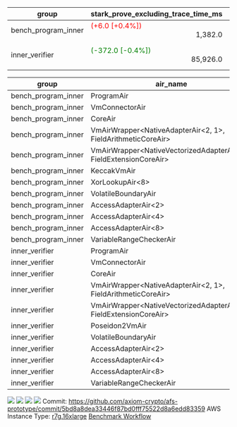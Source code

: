 | group | stark_prove_excluding_trace_time_ms | total_cells | total_cells_used | total_proof_time_ms | trace_gen_time_ms | verify_program_compile_ms |
| --- | --- | --- | --- | --- | --- | --- |
| bench_program_inner | <span style="color: red">(+6.0 [+0.4%])</span> <div style='text-align: right'>1,382.0</div>  | <div style='text-align: right'>1,916,272</div>  | <div style='text-align: right'>146,229</div>  | <span style="color: red">(+5.0 [+0.4%])</span> <div style='text-align: right'>1,403.0</div>  | <span style="color: green">(-1.0 [-4.5%])</span> <div style='text-align: right'>21.0</div>  |  |
| inner_verifier | <span style="color: green">(-372.0 [-0.4%])</span> <div style='text-align: right'>85,926.0</div>  | <div style='text-align: right'>715,522,068</div>  | <span style="color: red">(+7,368 [+0.0%])</span> <div style='text-align: right'>385,098,197</div>  | <span style="color: green">(-189.0 [-0.2%])</span> <div style='text-align: right'>113,932.0</div>  | <span style="color: red">(+183.0 [+0.7%])</span> <div style='text-align: right'>28,006.0</div>  | <span style="color: red">(+476.0 [+1.0%])</span> <div style='text-align: right'>46,038.0</div>  |

| group | air_name | cells | constraints | interactions | main_cols | perm_cols | prep_cols | quotient_deg | rows |
| --- | --- | --- | --- | --- | --- | --- | --- | --- | --- |
| bench_program_inner | ProgramAir | <div style='text-align: right'>1,152</div>  | <div style='text-align: right'>4</div>  | <div style='text-align: right'>1</div>  | <div style='text-align: right'>10</div>  | <div style='text-align: right'>8</div>  |  | <div style='text-align: right'>1</div>  | <div style='text-align: right'>64</div>  |
| bench_program_inner | VmConnectorAir | <div style='text-align: right'>20</div>  | <div style='text-align: right'>6</div>  | <div style='text-align: right'>2</div>  | <div style='text-align: right'>2</div>  | <div style='text-align: right'>8</div>  | <div style='text-align: right'>1</div>  | <div style='text-align: right'>2</div>  | <div style='text-align: right'>2</div>  |
| bench_program_inner | CoreAir | <div style='text-align: right'>3,392</div>  | <div style='text-align: right'>115</div>  | <div style='text-align: right'>19</div>  | <div style='text-align: right'>62</div>  | <div style='text-align: right'>44</div>  |  | <div style='text-align: right'>2</div>  | <div style='text-align: right'>32</div>  |
| bench_program_inner | VmAirWrapper<NativeAdapterAir<2, 1>, FieldArithmeticCoreAir> | <div style='text-align: right'>1,056</div>  | <div style='text-align: right'>27</div>  | <div style='text-align: right'>15</div>  | <div style='text-align: right'>30</div>  | <div style='text-align: right'>36</div>  |  | <div style='text-align: right'>2</div>  | <div style='text-align: right'>16</div>  |
| bench_program_inner | VmAirWrapper<NativeVectorizedAdapterAir<4>, FieldExtensionCoreAir> | <div style='text-align: right'>76</div>  | <div style='text-align: right'>27</div>  | <div style='text-align: right'>15</div>  | <div style='text-align: right'>40</div>  | <div style='text-align: right'>36</div>  |  | <div style='text-align: right'>2</div>  | <div style='text-align: right'>1</div>  |
| bench_program_inner | KeccakVmAir | <div style='text-align: right'>132,544</div>  | <div style='text-align: right'>2,251</div>  | <div style='text-align: right'>235</div>  | <div style='text-align: right'>3,198</div>  | <div style='text-align: right'>944</div>  |  | <div style='text-align: right'>2</div>  | <div style='text-align: right'>32</div>  |
| bench_program_inner | XorLookupAir<8> | <div style='text-align: right'>589,824</div>  | <div style='text-align: right'>4</div>  | <div style='text-align: right'>1</div>  | <div style='text-align: right'>1</div>  | <div style='text-align: right'>8</div>  | <div style='text-align: right'>3</div>  | <div style='text-align: right'>1</div>  | <div style='text-align: right'>65,536</div>  |
| bench_program_inner | VolatileBoundaryAir | <div style='text-align: right'>4,480</div>  | <div style='text-align: right'>21</div>  | <div style='text-align: right'>6</div>  | <div style='text-align: right'>19</div>  | <div style='text-align: right'>16</div>  |  | <div style='text-align: right'>2</div>  | <div style='text-align: right'>128</div>  |
| bench_program_inner | AccessAdapterAir<2> | <div style='text-align: right'>2,240</div>  | <div style='text-align: right'>14</div>  | <div style='text-align: right'>5</div>  | <div style='text-align: right'>11</div>  | <div style='text-align: right'>24</div>  |  | <div style='text-align: right'>2</div>  | <div style='text-align: right'>64</div>  |
| bench_program_inner | AccessAdapterAir<4> | <div style='text-align: right'>1,184</div>  | <div style='text-align: right'>14</div>  | <div style='text-align: right'>5</div>  | <div style='text-align: right'>13</div>  | <div style='text-align: right'>24</div>  |  | <div style='text-align: right'>2</div>  | <div style='text-align: right'>32</div>  |
| bench_program_inner | AccessAdapterAir<8> | <div style='text-align: right'>656</div>  | <div style='text-align: right'>14</div>  | <div style='text-align: right'>5</div>  | <div style='text-align: right'>17</div>  | <div style='text-align: right'>24</div>  |  | <div style='text-align: right'>2</div>  | <div style='text-align: right'>16</div>  |
| bench_program_inner | VariableRangeCheckerAir | <div style='text-align: right'>1,179,648</div>  | <div style='text-align: right'>4</div>  | <div style='text-align: right'>1</div>  | <div style='text-align: right'>1</div>  | <div style='text-align: right'>8</div>  | <div style='text-align: right'>2</div>  | <div style='text-align: right'>1</div>  | <div style='text-align: right'>131,072</div>  |
| inner_verifier | ProgramAir | <div style='text-align: right'>4,718,592</div>  | <div style='text-align: right'>4</div>  | <div style='text-align: right'>1</div>  | <div style='text-align: right'>10</div>  | <div style='text-align: right'>8</div>  |  | <div style='text-align: right'>1</div>  | <div style='text-align: right'>262,144</div>  |
| inner_verifier | VmConnectorAir | <div style='text-align: right'>20</div>  | <div style='text-align: right'>6</div>  | <div style='text-align: right'>2</div>  | <div style='text-align: right'>2</div>  | <div style='text-align: right'>8</div>  | <div style='text-align: right'>1</div>  | <div style='text-align: right'>2</div>  | <div style='text-align: right'>2</div>  |
| inner_verifier | CoreAir | <div style='text-align: right'>360,710,144</div>  | <div style='text-align: right'>113</div>  | <div style='text-align: right'>19</div>  | <div style='text-align: right'>66</div>  | <div style='text-align: right'>20</div>  |  | <div style='text-align: right'>8</div>  | <div style='text-align: right'>4,194,304</div>  |
| inner_verifier | VmAirWrapper<NativeAdapterAir<2, 1>, FieldArithmeticCoreAir> | <div style='text-align: right'>96,468,992</div>  | <div style='text-align: right'>22</div>  | <div style='text-align: right'>15</div>  | <div style='text-align: right'>30</div>  | <div style='text-align: right'>16</div>  |  | <div style='text-align: right'>8</div>  | <div style='text-align: right'>2,097,152</div>  |
| inner_verifier | VmAirWrapper<NativeVectorizedAdapterAir<4>, FieldExtensionCoreAir> | <div style='text-align: right'>58,720,256</div>  | <div style='text-align: right'>22</div>  | <div style='text-align: right'>15</div>  | <div style='text-align: right'>40</div>  | <div style='text-align: right'>16</div>  |  | <div style='text-align: right'>8</div>  | <div style='text-align: right'>1,048,576</div>  |
| inner_verifier | Poseidon2VmAir<BabyBear> | <div style='text-align: right'>14,614,528</div>  | <div style='text-align: right'>374</div>  | <div style='text-align: right'>32</div>  | <div style='text-align: right'>418</div>  | <div style='text-align: right'>28</div>  |  | <div style='text-align: right'>8</div>  | <div style='text-align: right'>32,768</div>  |
| inner_verifier | VolatileBoundaryAir | <div style='text-align: right'>28,311,552</div>  | <div style='text-align: right'>19</div>  | <div style='text-align: right'>6</div>  | <div style='text-align: right'>19</div>  | <div style='text-align: right'>8</div>  |  | <div style='text-align: right'>8</div>  | <div style='text-align: right'>1,048,576</div>  |
| inner_verifier | AccessAdapterAir<2> | <div style='text-align: right'>96,468,992</div>  | <div style='text-align: right'>11</div>  | <div style='text-align: right'>5</div>  | <div style='text-align: right'>11</div>  | <div style='text-align: right'>12</div>  |  | <div style='text-align: right'>4</div>  | <div style='text-align: right'>4,194,304</div>  |
| inner_verifier | AccessAdapterAir<4> | <div style='text-align: right'>52,428,800</div>  | <div style='text-align: right'>11</div>  | <div style='text-align: right'>5</div>  | <div style='text-align: right'>13</div>  | <div style='text-align: right'>12</div>  |  | <div style='text-align: right'>4</div>  | <div style='text-align: right'>2,097,152</div>  |
| inner_verifier | AccessAdapterAir<8> | <div style='text-align: right'>1,900,544</div>  | <div style='text-align: right'>11</div>  | <div style='text-align: right'>5</div>  | <div style='text-align: right'>17</div>  | <div style='text-align: right'>12</div>  |  | <div style='text-align: right'>4</div>  | <div style='text-align: right'>65,536</div>  |
| inner_verifier | VariableRangeCheckerAir | <div style='text-align: right'>1,179,648</div>  | <div style='text-align: right'>4</div>  | <div style='text-align: right'>1</div>  | <div style='text-align: right'>1</div>  | <div style='text-align: right'>8</div>  | <div style='text-align: right'>2</div>  | <div style='text-align: right'>1</div>  | <div style='text-align: right'>131,072</div>  |



[![](https://axiom-public-data-staging-us-east-1.s3.us-east-1.amazonaws.com/benchmark/github/flamegraphs/5bd8a8dea33446f87bd0fff75522d8a6edd83359/small_e2e.dsl_ir.opcode.air_name.cells_used.reverse.svg)](https://axiom-public-data-staging-us-east-1.s3.us-east-1.amazonaws.com/benchmark/github/flamegraphs/5bd8a8dea33446f87bd0fff75522d8a6edd83359/small_e2e.dsl_ir.opcode.air_name.cells_used.reverse.svg)
[![](https://axiom-public-data-staging-us-east-1.s3.us-east-1.amazonaws.com/benchmark/github/flamegraphs/5bd8a8dea33446f87bd0fff75522d8a6edd83359/small_e2e.dsl_ir.opcode.air_name.cells_used.svg)](https://axiom-public-data-staging-us-east-1.s3.us-east-1.amazonaws.com/benchmark/github/flamegraphs/5bd8a8dea33446f87bd0fff75522d8a6edd83359/small_e2e.dsl_ir.opcode.air_name.cells_used.svg)
[![](https://axiom-public-data-staging-us-east-1.s3.us-east-1.amazonaws.com/benchmark/github/flamegraphs/5bd8a8dea33446f87bd0fff75522d8a6edd83359/small_e2e.dsl_ir.opcode.frequency.reverse.svg)](https://axiom-public-data-staging-us-east-1.s3.us-east-1.amazonaws.com/benchmark/github/flamegraphs/5bd8a8dea33446f87bd0fff75522d8a6edd83359/small_e2e.dsl_ir.opcode.frequency.reverse.svg)
[![](https://axiom-public-data-staging-us-east-1.s3.us-east-1.amazonaws.com/benchmark/github/flamegraphs/5bd8a8dea33446f87bd0fff75522d8a6edd83359/small_e2e.dsl_ir.opcode.frequency.svg)](https://axiom-public-data-staging-us-east-1.s3.us-east-1.amazonaws.com/benchmark/github/flamegraphs/5bd8a8dea33446f87bd0fff75522d8a6edd83359/small_e2e.dsl_ir.opcode.frequency.svg)
Commit: https://github.com/axiom-crypto/afs-prototype/commit/5bd8a8dea33446f87bd0fff75522d8a6edd83359
AWS Instance Type: [r7g.16xlarge](https://instances.vantage.sh/aws/ec2/r7g.16xlarge)
[Benchmark Workflow](https://github.com/axiom-crypto/afs-prototype/actions/runs/11464664872)
